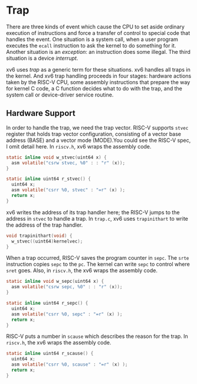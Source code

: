 # Trap

There are three kinds of event which cause the CPU to set aside
ordinary execution of instructions and force a transfer of
control to special code that handles the event. One situation is a system call,
when a user program executes the `ecall` instruction to ask the kernel
to do something for it. Another situation is an *exception*:
an instruction does some illegal. The third situation is a device *interrupt*.

xv6 uses *trap* as a generic term for these situations. xv6
handles all traps in the kernel. And xv6 trap handling proceeds
in four stages: hardware actions taken by the RISC-V CPU, some
assembly instructions that prepare the way for kernel C code,
a C function decides what to do with the trap, and the system call
or device-driver service routine.

## Hardware Support

In order to handle the trap, we need the trap vector. RISC-V supports
`stvec` register that holds trap vector configuration, consisting of
a vector base address (BASE) and a vector mode (MODE).You could see the RISC-V spec,
I omit detail here. In `riscv.h`, xv6 wraps the assembly code.

```c
static inline void w_stvec(uint64 x) {
  asm volatile("csrw stvec, %0" : : "r" (x));
}

static inline uint64 r_stvec() {
  uint64 x;
  asm volatile("csrr %0, stvec" : "=r" (x) );
  return x;
}
```

xv6 writes the address of its trap handler here; the RISC-V jumps to
the address in `stvec` to handle a trap. In `trap.c`, xv6 uses
`trapinithart` to write the address of the trap handler.

```c
void trapinithart(void) {
  w_stvec((uint64)kernelvec);
}
```

When a trap occurred, RISC-V saves the program counter in `sepc`.
The `srte` instruction copies `sepc` to the `pc`. The kernel can write `sepc` to control
where `sret` goes. Also, in `riscv.h`, the xv6 wraps the assembly code.

```c
static inline void w_sepc(uint64 x) {
  asm volatile("csrw sepc, %0" : : "r" (x));
}

static inline uint64 r_sepc() {
  uint64 x;
  asm volatile("csrr %0, sepc" : "=r" (x) );
  return x;
}
```

RISC-V puts a number in `scause` which describes the reason for the
trap. In `riscv.h`, the xv6 wraps the assembly code.

```c
static inline uint64 r_scause() {
  uint64 x;
  asm volatile("csrr %0, scause" : "=r" (x) );
  return x;
}
```
